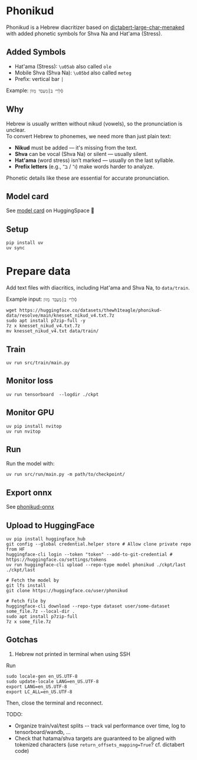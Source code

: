 # Phonikud

Phonikud is a Hebrew diacritizer based on [dictabert-large-char-menaked](https://huggingface.co/dicta-il/dictabert-large-char-menaked) with added phonetic symbols for Shva Na and Hat'ama (Stress).

## Added Symbols

- Hat'ama (Stress): `\u05ab` also called `ole`
- Mobile Shva (Shva Na): `\u05bd` also called `meteg`
- Prefix: vertical bar `|`

Example: `סֵ֫לֵרִי בְּֽ|מַעְבַּד מָזוֹן`

## Why

Hebrew is usually written without nikud (vowels), so the pronunciation is unclear.  
To convert Hebrew to phonemes, we need more than just plain text:

- **Nikud** must be added — it's missing from the text.
- **Shva** can be vocal (Shva Na) or silent — usually silent.
- **Hat'ama** (word stress) isn’t marked — usually on the last syllable.
- **Prefix letters** (e.g., ו־ / ב־) make words harder to analyze.

Phonetic details like these are essential for accurate pronunciation.

## Model card

See [model card](https://huggingface.co/thewh1teagle/phonikud) on HuggingSpace 🤗

## Setup

```console
pip install uv
uv sync
```

# Prepare data

Add text files with diacritics, including Hat'ama and Shva Na, to `data/train`.

Example input: `סֵ֫לֵרִי בְּֽ|מַעְבַּד מָזוֹן`

```console
wget https://huggingface.co/datasets/thewh1teagle/phonikud-data/resolve/main/knesset_nikud_v4.txt.7z
sudo apt install p7zip-full -y
7z x knesset_nikud_v4.txt.7z
mv knesset_nikud_v4.txt data/train/
```

## Train

```console
uv run src/train/main.py
```

## Monitor loss

```console
uv run tensorboard  --logdir ./ckpt
```

## Monitor GPU

```console
uv pip install nvitop
uv run nvitop
```

## Run

Run the model with:

```console
uv run src/run/main.py -m path/to/checkpoint/
```

## Export onnx

See [phonikud-onnx](../phonikud_onnx)

## Upload to HuggingFace

```console
uv pip install huggingface_hub
git config --global credential.helper store # Allow clone private repo from HF
huggingface-cli login --token "token" --add-to-git-credential # https://huggingface.co/settings/tokens
uv run huggingface-cli upload --repo-type model phonikud ./ckpt/last ./ckpt/last

# Fetch the model by
git lfs install
git clone https://huggingface.co/user/phonikud

# Fetch file by
huggingface-cli download --repo-type dataset user/some-dataset some_file.7z --local-dir .
sudo apt install p7zip-full
7z x some_file.7z
```

## Gotchas

1. Hebrew not printed in terminal when using SSH

Run

```console
sudo locale-gen en_US.UTF-8
sudo update-locale LANG=en_US.UTF-8
export LANG=en_US.UTF-8
export LC_ALL=en_US.UTF-8
```

Then, close the terminal and reconnect.

TODO:

- Organize train/val/test splits -- track val performance over time, log to tensorboard/wandb, ...
- Check that hatama/shva targets are guaranteed to be aligned with tokenized characters (use `return_offsets_mapping=True`? cf. dictabert code)

